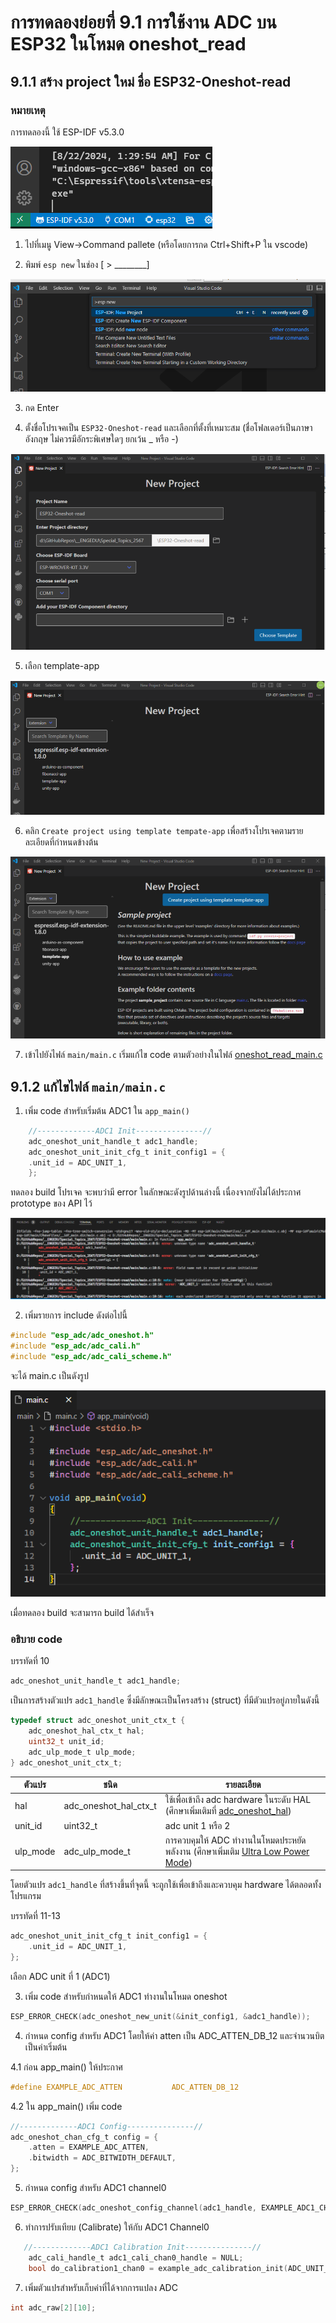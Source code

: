 # การทดลองย่อยที่ 9.1 การใช้งาน ADC บน ESP32 ในโหมด oneshot_read

## 9.1.1 สร้าง project ใหม่ ชื่อ ESP32-Oneshot-read

###  หมายเหตุ
การทดลองนี้ ใช้ ESP-IDF v5.3.0

![alt text](image-13.png)

1. ไปที่เมนู View->Command pallete (หรือโดยการกด Ctrl+Shift+P  ใน vscode)

2. พิมพ์ `esp new` ในช่อง [ > ________]

![alt text](image-4.png)


3. กด Enter

4. ตั้งชื่อโปรเจคเป็น `ESP32-Oneshot-read` และเลือกที่ตั้งที่เหมาะสม (ชื่อโฟลเดอร์เป็นภาษาอังกฤษ ไม่ควรมีอักระพิเศษใดๆ ยกเว้น _ หรือ -)


![alt text](image-11.png)


5. เลือก template-app


![alt text](image-10.png)


6. คลิก `Create project using template tempate-app` เพื่อสร้างโปรเจคตามรายละเอียดที่กำหนดข้างต้น

![alt text](image-12.png)


7. เข้าไปยังไฟล์ `main/main.c` เริ่มแก้ไข code ตามตัวอย่างในไฟล์  [oneshot_read_main.c](https://github.com/espressif/esp-idf/blob/master/examples/peripherals/adc/oneshot_read/main/oneshot_read_main.c)

  
## 9.1.2 แก้ไขไฟล์ `main/main.c`

1. เพิ่ม code สำหรับเริ่มต้น ADC1 ใน `app_main()`

```c
    //-------------ADC1 Init---------------//
    adc_oneshot_unit_handle_t adc1_handle;
    adc_oneshot_unit_init_cfg_t init_config1 = {
    .unit_id = ADC_UNIT_1,
    };
```    

ทดลอง build โปรเจค จะพบว่ามี error ในลักษณะดังรูปด้านล่างนี้ เนื่องจากยังไม่ได้ประกาศ prototype ของ API ไว้

![alt text](image-9.png)

2. เพิ่มรายการ include ดังต่อไปนี้

```c
#include "esp_adc/adc_oneshot.h"
#include "esp_adc/adc_cali.h"
#include "esp_adc/adc_cali_scheme.h"
```

จะได้ main.c เป็นดังรูป

![alt text](image-15.png)


เมื่อทดลอง build จะสามารถ  build ได้สำเร็จ

### อธิบาย code

บรรทัดที่ 10

```c
adc_oneshot_unit_handle_t adc1_handle;
```
เป็นการสร้างตัวแปร `adc1_handle` ซึ่งมีลักษณะเป็นโครงสร้าง (struct) ที่มีตัวแปรอยู่ภายในดังนี้

```c
typedef struct adc_oneshot_unit_ctx_t {
    adc_oneshot_hal_ctx_t hal;
    uint32_t unit_id;
    adc_ulp_mode_t ulp_mode;
} adc_oneshot_unit_ctx_t;
```

|ตัวแปร | ชนิด | รายละเอียด |
|-----| ------| ------- |
|hal |adc_oneshot_hal_ctx_t| ใช้เพื่อเข้าถึง adc hardware ในระดับ HAL (ศึกษาเพิ่มเติมที่ [adc_oneshot_hal](https://github.com/espressif/esp-idf/blob/dbce23f8a449eb436b0b574726fe6ce9a6df67cc/components/hal/include/hal/adc_oneshot_hal.h#L38))|
|unit_id|uint32_t| adc unit 1 หรือ 2 |
|ulp_mode|adc_ulp_mode_t|  การควบคุมให้ ADC ทำงานในโหมดประหยัดพลังงาน (ศึกษาเพิ่มเติม [Ultra Low Power Mode](https://docs.espressif.com/projects/esp-idf/en/stable/esp32/api-reference/system/ulp.html#))|

โดยตัวแปร `adc1_handle` ที่สร้างขึ้นที่จุดนี้ จะถูกใช้เพื่อเข้าถึงและควบคุม hardware ได้ตลอดทั้งโปรแกรม


บรรทัดที่ 11-13

```c
adc_oneshot_unit_init_cfg_t init_config1 = {
    .unit_id = ADC_UNIT_1,
};
```

เลือก ADC unit ที่ 1 (ADC1)

3. เพิ่ม code สำหรับกำหนดให้ ADC1 ทำงานในโหมด oneshot 


```c
ESP_ERROR_CHECK(adc_oneshot_new_unit(&init_config1, &adc1_handle));
```

4. กำหนด config สำหรับ ADC1 โดยให้ค่า atten เป็น   ADC_ATTEN_DB_12 และจำนวนบิตเป็นค่าเริ่มต้น 

 4.1 ก่อน app_main() ให้ประกาศ

```c
#define EXAMPLE_ADC_ATTEN           ADC_ATTEN_DB_12
```

4.2 ใน app_main() เพิ่ม code

```c
//-------------ADC1 Config---------------//
adc_oneshot_chan_cfg_t config = {
    .atten = EXAMPLE_ADC_ATTEN,
    .bitwidth = ADC_BITWIDTH_DEFAULT,
};
```    

5. กำหนด config สำหรับ ADC1 channel0   

```c
ESP_ERROR_CHECK(adc_oneshot_config_channel(adc1_handle, EXAMPLE_ADC1_CHAN0, &config));
```

6. ทำการปรับเทียบ (Calibrate) ให้กับ ADC1 Channel0

```c
   //-------------ADC1 Calibration Init---------------//
    adc_cali_handle_t adc1_cali_chan0_handle = NULL;
    bool do_calibration1_chan0 = example_adc_calibration_init(ADC_UNIT_1, ADC_CHANNEL_0, EXAMPLE_ADC_ATTEN, &adc1_cali_chan0_handle);
```


7. เพิ่มตัวแปรสำหรับเก็บค่าที่ได้จากการแปลง ADC

```c
int adc_raw[2][10];
```